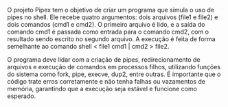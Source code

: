 O projeto Pipex tem o objetivo de criar um programa que simula o uso de pipes no shell. Ele recebe quatro argumentos: dois arquivos (file1 e file2) e dois comandos (cmd1 e cmd2). O primeiro arquivo é lido, e a saída do comando cmd1 é passada como entrada para o comando cmd2, com o resultado sendo escrito no segundo arquivo. A execução é feita de forma semelhante ao comando shell < file1 cmd1 | cmd2 > file2.

O programa deve lidar com a criação de pipes, redirecionamento de arquivos e execução de comandos em processos filhos, utilizando funções do sistema como fork, pipe, execve, dup2, entre outras. É importante que o código trate erros corretamente e não tenha falhas ou vazamentos de memória, garantindo que a execução seja estável e funcione como esperado.
